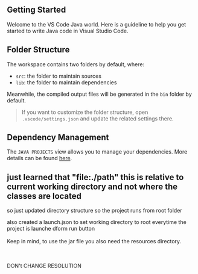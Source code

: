 ## Getting Started

Welcome to the VS Code Java world. Here is a guideline to help you get started to write Java code in Visual Studio Code.

## Folder Structure

The workspace contains two folders by default, where:

- `src`: the folder to maintain sources
- `lib`: the folder to maintain dependencies

Meanwhile, the compiled output files will be generated in the `bin` folder by default.

> If you want to customize the folder structure, open `.vscode/settings.json` and update the related settings there.

## Dependency Management

The `JAVA PROJECTS` view allows you to manage your dependencies. More details can be found [here](https://github.com/microsoft/vscode-java-dependency#manage-dependencies).


## just learned that "file:./path" this is relative to current working directory and not where the classes are located

so just updated directory structure so the project runs from root folder

also created a launch.json to set working directory to root everytime the project is launche dform run button
<br>
<br>
Keep in mind, to use the jar file you also need the resources directory.

<br>
<br>
DON't CHANGE RESOLUTION